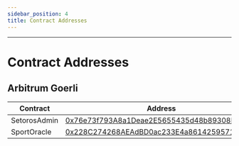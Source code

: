 ```yaml
---
sidebar_position: 4
title: Contract Addresses
---
```


<head>
    <title>Setoros Protocol</title>
    <meta name="title" property="og:title" content="Setoros Protocol" />
    <meta name="description" content="Documentation | Intro" />
    <meta name="description" property="og:description" content="Documentation | Intro" />
    <meta name="image" property="og:image" content="https://i.imgur.com/HE5eURN.png" />
    <meta name="twitter:title" content="Setoros Protocol" />
    <meta name="twitter:description" content="Documentation | Intro" />
    <meta name="twitter:image" content="https://i.imgur.com/HE5eURN.png"/>
    <meta name="twitter:card" content="summary_large_image" />
    <meta name="twitter:site" content="@setoros" />
</head>

---

# Contract Addresses

## Arbitrum Goerli
| Contract | Address |
| -------- | ------- |
| SetorosAdmin | [0x76e73f793A8a1Deae2E5655435d48b89308B26A0](https://goerli.arbiscan.io/address/0x76e73f793A8a1Deae2E5655435d48b89308B26A0) |
| SportOracle | [0x228C274268AEAdBD0ac233E4a8614259571cD639](https://goerli.arbiscan.io/address/0x228C274268AEAdBD0ac233E4a8614259571cD639) |
